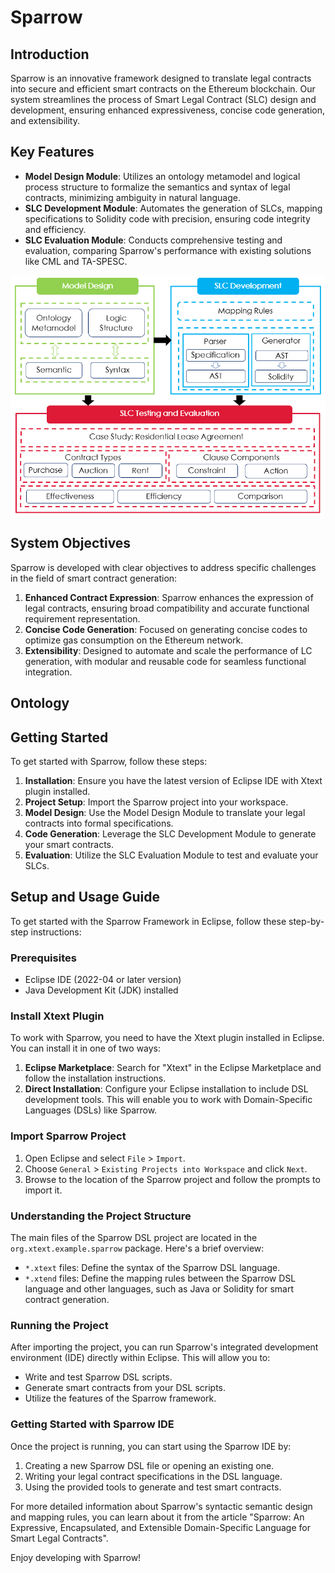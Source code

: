 # Sparrow
## Introduction
Sparrow is an innovative framework designed to translate legal contracts into secure and efficient smart contracts on the Ethereum blockchain. Our system streamlines the process of Smart Legal Contract (SLC) design and development, ensuring enhanced expressiveness, concise code generation, and extensibility.

## Key Features

- **Model Design Module**: Utilizes an ontology metamodel and logical process structure to formalize the semantics and syntax of legal contracts, minimizing ambiguity in natural language.
- **SLC Development Module**: Automates the generation of SLCs, mapping specifications to Solidity code with precision, ensuring code integrity and efficiency.
- **SLC Evaluation Module**: Conducts comprehensive testing and evaluation, comparing Sparrow's performance with existing solutions like CML and TA-SPESC.
  
![system framework](picture/general.png)

## System Objectives

Sparrow is developed with clear objectives to address specific challenges in the field of smart contract generation:

1. **Enhanced Contract Expression**: Sparrow enhances the expression of legal contracts, ensuring broad compatibility and accurate functional requirement representation.
2. **Concise Code Generation**: Focused on generating concise codes to optimize gas consumption on the Ethereum network.
3. **Extensibility**: Designed to automate and scale the performance of LC generation, with modular and reusable code for seamless functional integration.

## Ontology


## Getting Started

To get started with Sparrow, follow these steps:

1. **Installation**: Ensure you have the latest version of Eclipse IDE with Xtext plugin installed.
2. **Project Setup**: Import the Sparrow project into your workspace.
3. **Model Design**: Use the Model Design Module to translate your legal contracts into formal specifications.
4. **Code Generation**: Leverage the SLC Development Module to generate your smart contracts.
5. **Evaluation**: Utilize the SLC Evaluation Module to test and evaluate your SLCs.

   
## Setup and Usage Guide
To get started with the Sparrow Framework in Eclipse, follow these step-by-step instructions:

### Prerequisites
- Eclipse IDE (2022-04 or later version)
- Java Development Kit (JDK) installed

### Install Xtext Plugin
To work with Sparrow, you need to have the Xtext plugin installed in Eclipse. You can install it in one of two ways:

1. **Eclipse Marketplace**: Search for "Xtext" in the Eclipse Marketplace and follow the installation instructions.
2. **Direct Installation**: Configure your Eclipse installation to include DSL development tools. This will enable you to work with Domain-Specific Languages (DSLs) like Sparrow.

### Import Sparrow Project
1. Open Eclipse and select `File` > `Import`.
2. Choose `General` > `Existing Projects into Workspace` and click `Next`.
3. Browse to the location of the Sparrow project and follow the prompts to import it.

### Understanding the Project Structure
The main files of the Sparrow DSL project are located in the `org.xtext.example.sparrow` package. Here's a brief overview:

- `*.xtext` files: Define the syntax of the Sparrow DSL language.
- `*.xtend` files: Define the mapping rules between the Sparrow DSL language and other languages, such as Java or Solidity for smart contract generation.

### Running the Project
After importing the project, you can run Sparrow's integrated development environment (IDE) directly within Eclipse. This will allow you to:

- Write and test Sparrow DSL scripts.
- Generate smart contracts from your DSL scripts.
- Utilize the features of the Sparrow framework.

### Getting Started with Sparrow IDE
Once the project is running, you can start using the Sparrow IDE by:
1. Creating a new Sparrow DSL file or opening an existing one.
2. Writing your legal contract specifications in the DSL language.
3. Using the provided tools to generate and test smart contracts.

For more detailed information about Sparrow's syntactic semantic design and mapping rules, you can learn about it from the article "Sparrow: An Expressive, Encapsulated, and Extensible Domain-Specific Language for Smart Legal Contracts".

Enjoy developing with Sparrow!
